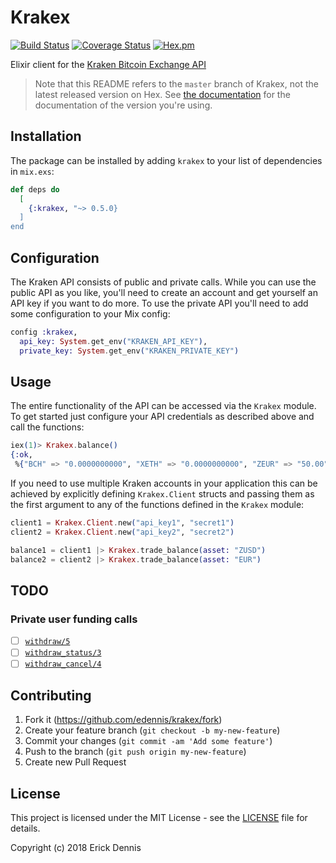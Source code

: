 # Krakex

[![Build Status](https://github.com/edennis/krakex/workflows/Elixir%20CI/badge.svg)](https://github.com/edennis/krakex/actions/workflows/elixir.yml)
[![Coverage Status](https://coveralls.io/repos/github/edennis/krakex/badge.svg?branch=master)](https://coveralls.io/github/edennis/krakex?branch=master)
[![Hex.pm](https://img.shields.io/hexpm/v/krakex.svg)](https://hex.pm/packages/krakex)

Elixir client for the [Kraken Bitcoin Exchange API](https://www.kraken.com/help/api)

> Note that this README refers to the `master` branch of Krakex, not the latest
  released version on Hex. See [the documentation](http://hexdocs.pm/krakex) for
  the documentation of the version you're using.

## Installation

The package can be installed by adding `krakex` to your list of dependencies in `mix.exs`:

```elixir
def deps do
  [
    {:krakex, "~> 0.5.0}
  ]
end
```

## Configuration

The Kraken API consists of public and private calls. While you can use the public API as you like,
you'll need to create an account and get yourself an API key if you want to do more. To use the
private API you'll need to add some configuration to your Mix config:

```elixir
config :krakex,
  api_key: System.get_env("KRAKEN_API_KEY"),
  private_key: System.get_env("KRAKEN_PRIVATE_KEY")
```

## Usage

The entire functionality of the API can be accessed via the `Krakex` module. To get started just
configure your API credentials as described above and call the functions:

```elixir
iex(1)> Krakex.balance()
{:ok,
 %{"BCH" => "0.0000000000", "XETH" => "0.0000000000", "ZEUR" => "50.00"}}
```

If you need to use multiple Kraken accounts in your application this can be achieved by explicitly
defining `Krakex.Client` structs and passing them as the first argument to any of the functions
defined in the `Krakex` module:

```elixir
client1 = Krakex.Client.new("api_key1", "secret1")
client2 = Krakex.Client.new("api_key2", "secret2")

balance1 = client1 |> Krakex.trade_balance(asset: "ZUSD")
balance2 = client2 |> Krakex.trade_balance(asset: "EUR")
```

## TODO

### Private user funding calls

- [ ] [`withdraw/5`](https://www.kraken.com/help/api#withdraw-funds)
- [ ] [`withdraw_status/3`](https://www.kraken.com/help/api#withdraw-status)
- [ ] [`withdraw_cancel/4`](https://www.kraken.com/help/api#withdraw-cancel)

## Contributing

1. Fork it (https://github.com/edennis/krakex/fork)
2. Create your feature branch (`git checkout -b my-new-feature`)
3. Commit your changes (`git commit -am 'Add some feature'`)
4. Push to the branch (`git push origin my-new-feature`)
5. Create new Pull Request

## License

This project is licensed under the MIT License - see the [LICENSE](LICENSE) file for details.

Copyright (c) 2018 Erick Dennis
